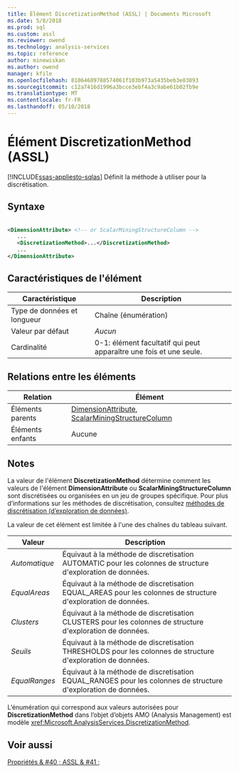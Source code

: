 ```yaml
---
title: Élément DiscretizationMethod (ASSL) | Documents Microsoft
ms.date: 5/8/2018
ms.prod: sql
ms.custom: assl
ms.reviewer: owend
ms.technology: analysis-services
ms.topic: reference
author: minewiskan
ms.author: owend
manager: kfile
ms.openlocfilehash: 81064689788574061f103b973a5435beb3e83893
ms.sourcegitcommit: c12a7416d1996a3bcce3ebf4a3c9abe61b02fb9e
ms.translationtype: MT
ms.contentlocale: fr-FR
ms.lasthandoff: 05/10/2018
---
```

# <a name="discretizationmethod-element-assl"></a>Élément DiscretizationMethod (ASSL)
[!INCLUDE[ssas-appliesto-sqlas](../../../includes/ssas-appliesto-sqlas.md)]
  Définit la méthode à utiliser pour la discrétisation.  
  
## <a name="syntax"></a>Syntaxe  
  
```xml  
  
<DimensionAttribute> <!-- or ScalarMiningStructureColumn -->  
   ...  
   <DiscretizationMethod>...</DiscretizationMethod>  
   ...  
</DimensionAttribute>  
```  
  
## <a name="element-characteristics"></a>Caractéristiques de l'élément  
  
|Caractéristique|Description|  
|--------------------|-----------------|  
|Type de données et longueur|Chaîne (énumération)|  
|Valeur par défaut|*Aucun*|  
|Cardinalité|0-1: élément facultatif qui peut apparaître une fois et une seule.|  
  
## <a name="element-relationships"></a>Relations entre les éléments  
  
|Relation|Élément|  
|------------------|-------------|  
|Éléments parents|[DimensionAttribute](../../../analysis-services/scripting/data-type/dimensionattribute-data-type-assl.md), [ScalarMiningStructureColumn](../../../analysis-services/scripting/data-type/scalarminingstructurecolumn-data-type-assl.md)|  
|Éléments enfants|Aucune|  
  
## <a name="remarks"></a>Notes  
 La valeur de l'élément **DiscretizationMethod** détermine comment les valeurs de l'élément **DimensionAttribute** ou **ScalarMiningStructureColumn** sont discrétisées ou organisées en un jeu de groupes spécifique. Pour plus d’informations sur les méthodes de discrétisation, consultez [méthodes de discrétisation &#40;d’exploration de données&#41;](../../../analysis-services/data-mining/discretization-methods-data-mining.md).  
  
 La valeur de cet élément est limitée à l'une des chaînes du tableau suivant.  
  
|Valeur|Description|  
|-----------|-----------------|  
|*Automatique*|Équivaut à la méthode de discretisation AUTOMATIC pour les colonnes de structure d'exploration de données.|  
|*EqualAreas*|Équivaut à la méthode de discretisation EQUAL_AREAS pour les colonnes de structure d'exploration de données.|  
|*Clusters*|Équivaut à la méthode de discretisation CLUSTERS pour les colonnes de structure d'exploration de données.|  
|*Seuils*|Équivaut à la méthode de discretisation THRESHOLDS pour les colonnes de structure d'exploration de données.|  
|*EqualRanges*|Équivaut à la méthode de discretisation EQUAL_RANGES pour les colonnes de structure d'exploration de données.|  
  
 L’énumération qui correspond aux valeurs autorisées pour **DiscretizationMethod** dans l’objet d’objets AMO (Analysis Management) est modèle <xref:Microsoft.AnalysisServices.DiscretizationMethod>.  
  
## <a name="see-also"></a>Voir aussi  
 [Propriétés & #40 ; ASSL & #41 ;](../../../analysis-services/scripting/properties/properties-assl.md)  
  
  
